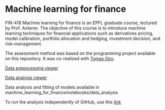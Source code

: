 # Machine learning for finance 

FIN-418 Machine learning for finance is an EPFL graduate course, lectured by Prof. Ackerer.
The objective of this course is to introduce machine learning techniques for financial applications such as derivatives pricing, model calibration, portfolio allocation and hedging, investment decision, and risk-management.

The assessment method was based on the programming project available on this repository.
It was co-realized with [Tomas Giro](https://github.com/girotomas).

[Data prepocessing viewer](https://nbviewer.jupyter.org/github/vmeylan/machine_learning_for_finance/blob/master/notebooks/data_preprocessing.ipynb)

[Data analysis viewer](https://nbviewer.jupyter.org/github/vmeylan/machine_learning_for_finance/blob/master/notebooks/data_analysis/data_analysis_ZRX.ipynb)

Data analysis and fitting of models available in machine_learning_for_finance/notebooks/data_analysis

To run the analysis independently of GitHub, use this [link](https://colab.research.google.com/drive/1GpoQFGftNHBXgzQrt0YsQXcoZqgUZlDW)

